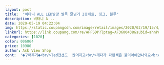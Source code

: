 ```yaml
---
layout: post 
title:  "비타니 ALL LED발광 발목 줄넘기 2종세트, 핑크, 블루" 
description: 비타니 A ..
date: 2020-05-19 04:22:04 
img: https://static.coupangcdn.com/image/retail/images/2020/02/19/15/4/f311260c-8abf-4f58-8fa3-21507ec5f003.jpg 
linkUrl: https://link.coupang.com/re/AFFSDP?lptag=AF3600438&subid=ahnPublicAsk&pageKey=1294007248&itemId=2306011180&vendorItemId=70302881689&traceid=V0-113-711956c40de059e6 
categories: [1020] 
color: 006064 
price: 10980 
author: Ask View Shop 
cont:  "●구매후기●<br/>led전선도  끊어지고<br/>게다가 파란색은 불이아예안나와요<br/>돈아까워요 진짜<br/>돌리려하면빠지고 전혀운동할수가없어요<br/>바로 부서졌어요 ㅠ<br/>바로버렸어요<br/>빠진부속품찾다가 애먹고<br/>애 다칠뻔했어요<br/>약한것같아요.<br/>.<br/><br/>어쩜이리 약하게만든건지요<br/>오자마자 놀이터서 체험하는데<br/>우선 두개다 연결부분이 계속빠져요<br/>한두번돌리고서 불나오는거알아서 교환도못하고<br/>한번쓰고 바로부서졌네요<br/>" 
---
```

